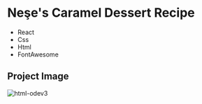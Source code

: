 # Neşe's Caramel Dessert Recipe
* React
* Css
* Html
* FontAwesome

## Project Image
![html-odev3](https://user-images.githubusercontent.com/85495654/183246356-b0ed41bc-a21e-4e80-8294-9626185a3fb9.png)
